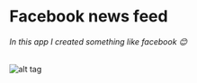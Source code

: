 # Facebook news feed

###### In this app I created something like facebook :blush:

![alt tag](https://raw.githubusercontent.com/lugearma/FacebookNewsFeed/master/giphy.gif)

